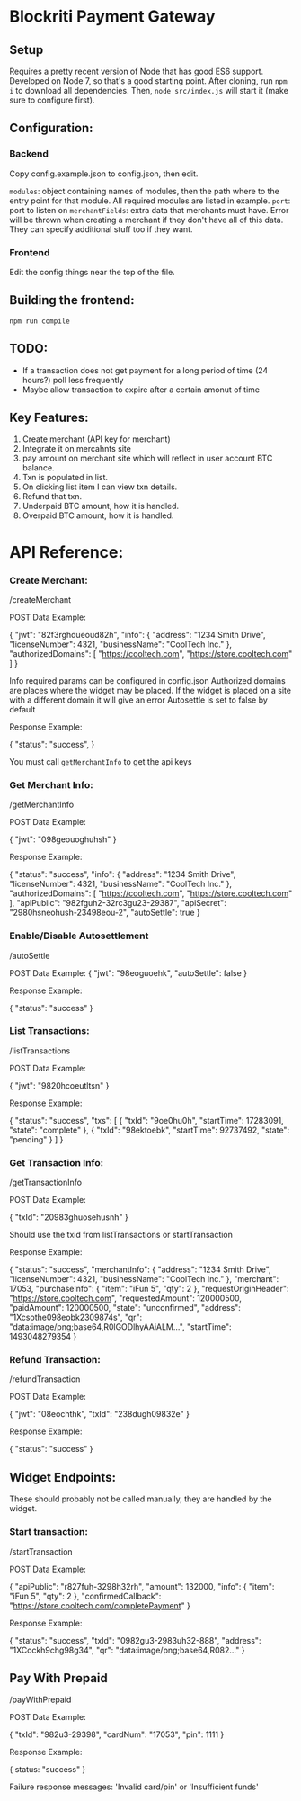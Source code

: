 # Blockriti Payment Gateway

## Setup

Requires a pretty recent version of Node that has good ES6 support. Developed on Node 7, so that's a good starting point.
After cloning, run `npm i` to download all dependencies. Then, `node src/index.js` will start it (make sure to configure first).

## Configuration:

### Backend

Copy config.example.json to config.json, then edit.

`modules`: object containing names of modules, then the path where to the entry point for that module. All required modules are listed in example.
`port`: port to listen on
`merchantFields`: extra data that merchants must have. Error will be thrown when creating a merchant if they don't have all of this data. They can specify additional stuff too if they want.

### Frontend

Edit the config things near the top of the file.

## Building the frontend:

`npm run compile`

## TODO:

* If a transaction does not get payment for a long period of time (24 hours?) poll less frequently
* Maybe allow transaction to expire after a certain amonut of time

## Key Features:

1. Create merchant (API key for merchant)
2. Integrate it on mercahnts site
3. pay amount on merchant site which will reflect in user account BTC balance.
4. Txn is populated in list.
5. On clicking list item I can view txn details.
6. Refund that txn.
7. Underpaid BTC amount, how it is handled.
8. Overpaid BTC amount, how it is handled.

# API Reference:

### Create Merchant:

/createMerchant

POST Data Example:

{
    "jwt": "82f3rghdueoud82h",
    "info": {
        "address": "1234 Smith Drive",
        "licenseNumber": 4321,
        "businessName": "CoolTech Inc."
    },
    "authorizedDomains": [
        "https://cooltech.com",
        "https://store.cooltech.com"
    ]
}

Info required params can be configured in config.json
Authorized domains are places where the widget may be placed. If the widget is placed on a site with a different domain it will give an error
Autosettle is set to false by default

Response Example:

{
    "status": "success",
}

You must call `getMerchantInfo` to get the api keys

### Get Merchant Info:

/getMerchantInfo

POST Data Example:

{
    "jwt": "098geouoghuhsh"
}

Response Example:

{
    "status": "success",
    "info": {
        "address": "1234 Smith Drive",
        "licenseNumber": 4321,
        "businessName": "CoolTech Inc."
    },
    "authorizedDomains": [
        "https://cooltech.com",
        "https://store.cooltech.com"
    ],
    "apiPublic": "982fguh2-32rc3gu23-29387",
    "apiSecret": "2980hsneohush-23498eou-2",
    "autoSettle": true
}

### Enable/Disable Autosettlement

/autoSettle

POST Data Example: {
    "jwt": "98eoguoehk",
    "autoSettle": false
}

Response Example:

{
    "status": "success"
}

### List Transactions:

/listTransactions

POST Data Example:

{
    "jwt": "9820hcoeutltsn"
}

Response Example:

{
    "status": "success",
    "txs": [
        {
            "txId": "9oe0hu0h",
            "startTime": 17283091,
            "state": "complete"
        },
        {
            "txId": "98ektoebk",
            "startTime": 92737492,
            "state": "pending"
        }
    ]
}

### Get Transaction Info:

/getTransactionInfo

POST Data Example:

{
    "txId": "20983ghuosehusnh"
}

Should use the txid from listTransactions or startTransaction

Response Example:

{
    "status": "success",
    "merchantInfo": {
        "address": "1234 Smith Drive",
        "licenseNumber": 4321,
        "businessName": "CoolTech Inc."
    },
    "merchant": 17053,
    "purchaseInfo": {
        "item": "iFun 5",
        "qty": 2
    },
    "requestOriginHeader": "https://store.cooltech.com",
    "requestedAmount": 120000500,
    "paidAmount": 120000500,
    "state": "unconfirmed",
    "address": "1Xcsothe098eobk2309874s",
    "qr": "data:image/png;base64,R0lGODlhyAAiALM...",
    "startTime": 1493048279354
}

### Refund Transaction:

/refundTransaction

POST Data Example:

{
    "jwt": "08eochthk",
    "txId": "238dugh09832e"
}

Response Example:

{
    "status": "success"
}

## Widget Endpoints:

These should probably not be called manually, they are handled by the widget.

### Start transaction:

/startTransaction

POST Data Example:

{
    "apiPublic": "r827fuh-3298h32rh",
    "amount": 132000,
    "info": {
        "item": "iFun 5",
        "qty": 2
    },
    "confirmedCallback": "https://store.cooltech.com/completePayment"
}

Response Example:

{
    "status": "success",
    "txId": "0982gu3-2983uh32-888",
    "address": "1XCockh9chg98g34",
    "qr": "data:image/png;base64,R082..."
}

## Pay With Prepaid

/payWithPrepaid

POST Data Example:

{
    "txId": "982u3-29398",
    "cardNum": "17053",
    "pin": 1111
}

Response Example:

{
    status: "success"
}

Failure response messages: 'Invalid card/pin' or 'Insufficient funds'
